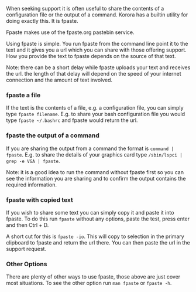 When seeking support it is often useful to share the contents of a configuration file or the output of a command. Korora has a builtin utility for doing exactly this. It is fpaste. 

Fpaste makes use of the fpaste.org pastebin service.

Using fpaste is simple. You run fpaste from the command line point it to the text and it gives you a url which you can share with those offering support. How you provide the text to fpaste depends on the source of that text. 

<div class="callout callout-info"><p>Note: there can be a short delay while fpaste uploads your text and receives the url. the length of that delay will depend on the speed of your internet connection and the amount of text involved.</p></div>

### fpaste a file
If the text is the contents of a file, e.g. a configuration file, you can simply type `fpaste filename`.  E.g. to share your bash configuration file you would type `fpaste ~/.bashrc` and fpaste would return the url.

### fpaste the output of a command
If you are sharing the output from a command the format is `command | fpaste`. E.g. to share the details of your graphics card type `/sbin/lspci | grep -e VGA | fpaste`. 
<div class="callout callout-info"><p>Note: it is a good idea to run the command without fpaste first so you can see the information you are sharing and to confirm the output contains the required information.</p></div>

### fpaste with copied text
If you wish to share some text you can simply copy it and paste it into fpaste. To do this run `fpaste` without any options, paste the test, press enter and then Ctrl + D.

A short cut for this is `fpaste -io`. This will copy to selection in the primary clipboard to fpaste and return the url there. You can then paste the url in the support request.

### Other Options
There are plenty of other ways to use fpaste, those above are just cover most situations. To see the other option run `man fpaste` or `fpaste -h`.
